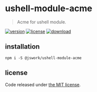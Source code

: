 # ushell-module-acme
> Acme for ushell module.

[![version][version-image]][version-url]
[![license][license-image]][license-url]
[![download][download-image]][download-url]

## installation
```shell
npm i -S @jswork/ushell-module-acme
```

## license
Code released under [the MIT license](https://github.com/afeiship/ushell-module-acme/blob/master/LICENSE.txt).

[version-image]: https://img.shields.io/npm/v/@feizheng/ushell-module-acme
[version-url]: https://npmjs.org/package/@feizheng/ushell-module-acme

[license-image]: https://img.shields.io/npm/l/@feizheng/ushell-module-acme
[license-url]: https://github.com/afeiship/ushell-module-acme/blob/master/LICENSE.txt

[download-image]: https://img.shields.io/npm/dm/@feizheng/ushell-module-acme
[download-url]: https://www.npmjs.com/package/@feizheng/ushell-module-acme
